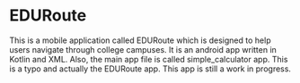 # EDURoute 
This is a mobile application called EDURoute which is designed to help users navigate through college campuses. It is an android app written in Kotlin and XML. Also, the main app file is called simple_calculator app. This is a typo and actually the EDURoute app. This app is still a work in progress. 
